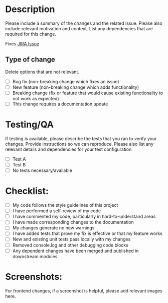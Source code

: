 # Description

Please include a summary of the changes and the related issue. Please also include relevant motivation and context. List any dependencies that are required for this change.

Fixes [JIRA Issue](https://the-rockefeller-foundation.atlassian.net/browse/PU-99)

## Type of change

Delete options that are not relevant.

- [ ] Bug fix (non-breaking change which fixes an issue)
- [ ] New feature (non-breaking change which adds functionality)
- [ ] Breaking change (fix or feature that would cause existing functionality to not work as expected)
- [ ] This change requires a documentation update

# Testing/QA

If testing is available, please describe the tests that you ran to verify your changes. Provide instructions so we can reproduce. Please also list any relevant details and dependencies for your test configuration

- [ ] Test A
- [ ] Test B
- [ ] No tests necessary/available

# Checklist:

- [ ] My code follows the style guidelines of this project
- [ ] I have performed a self-review of my code
- [ ] I have commented my code, particularly in hard-to-understand areas
- [ ] I have made corresponding changes to the documentation
- [ ] My changes generate no new warnings
- [ ] I have added tests that prove my fix is effective or that my feature works
- [ ] New and existing unit tests pass locally with my changes
- [ ] Removed console.log and other debugging code blocks
- [ ] Any dependent changes have been merged and published in downstream modules

# Screenshots:

For frontend changes, if a screenshot is helpful, please add relevant images here.

